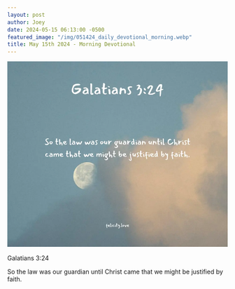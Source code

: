 ```yaml
---
layout: post
author: Joey
date: 2024-05-15 06:13:00 -0500
featured_image: "/img/051424_daily_devotional_morning.webp"
title: May 15th 2024 - Morning Devotional
---
```


[![May 15th 2024 - Morning Devotional](/img/051524_daily_devotional_morning.webp)](/img/051524_daily_devotional_morning.webp)

Galatians 3:24

So the law was our guardian until Christ came that we might be justified by faith. 
